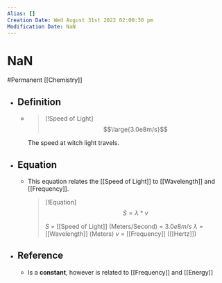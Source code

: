 ```yaml
---
Alias: []
Creation Date: Wed August 31st 2022 02:00:30 pm 
Modification Date: NaN
---
```

# NaN
#Permanent [[Chemistry]]

- ## Definition
	- > [!Speed of Light]
	  >$$\large{3.0e8m/s}$$
	  
	  The speed at witch light travels.
- ## Equation
	- This equation relates the [[Speed of Light]] to [[Wavelength]] and [[Frequency]].
	  > [!Equation]
	  > $$S=\lambda*v$$
	  > 
	  > $S$ = [[Speed of Light]] (Meters/Second) = $3.0e8m/s$
	  > $\lambda$ = [[Wavelength]] (Meters)
	  > $v$ = [[Frequency]] ([[Hertz]])
- ## Reference
	- Is a **constant**, however is related to [[Frequency]] and [[Energy]]